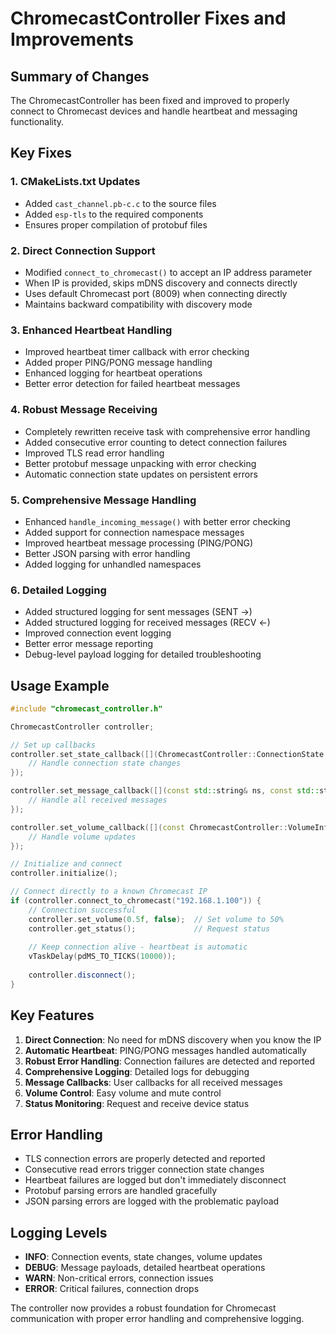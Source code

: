 # ChromecastController Fixes and Improvements

## Summary of Changes

The ChromecastController has been fixed and improved to properly connect to Chromecast devices and handle heartbeat and messaging functionality.

## Key Fixes

### 1. CMakeLists.txt Updates
- Added `cast_channel.pb-c.c` to the source files
- Added `esp-tls` to the required components
- Ensures proper compilation of protobuf files

### 2. Direct Connection Support
- Modified `connect_to_chromecast()` to accept an IP address parameter
- When IP is provided, skips mDNS discovery and connects directly
- Uses default Chromecast port (8009) when connecting directly
- Maintains backward compatibility with discovery mode

### 3. Enhanced Heartbeat Handling
- Improved heartbeat timer callback with error checking
- Added proper PING/PONG message handling
- Enhanced logging for heartbeat operations
- Better error detection for failed heartbeat messages

### 4. Robust Message Receiving
- Completely rewritten receive task with comprehensive error handling
- Added consecutive error counting to detect connection failures
- Improved TLS read error handling
- Better protobuf message unpacking with error checking
- Automatic connection state updates on persistent errors

### 5. Comprehensive Message Handling
- Enhanced `handle_incoming_message()` with better error checking
- Added support for connection namespace messages
- Improved heartbeat message processing (PING/PONG)
- Better JSON parsing with error handling
- Added logging for unhandled namespaces

### 6. Detailed Logging
- Added structured logging for sent messages (SENT ->)
- Added structured logging for received messages (RECV <-)
- Improved connection event logging
- Better error message reporting
- Debug-level payload logging for detailed troubleshooting

## Usage Example

```cpp
#include "chromecast_controller.h"

ChromecastController controller;

// Set up callbacks
controller.set_state_callback([](ChromecastController::ConnectionState state) {
    // Handle connection state changes
});

controller.set_message_callback([](const std::string& ns, const std::string& payload) {
    // Handle all received messages
});

controller.set_volume_callback([](const ChromecastController::VolumeInfo& volume) {
    // Handle volume updates
});

// Initialize and connect
controller.initialize();

// Connect directly to a known Chromecast IP
if (controller.connect_to_chromecast("192.168.1.100")) {
    // Connection successful
    controller.set_volume(0.5f, false);  // Set volume to 50%
    controller.get_status();             // Request status
    
    // Keep connection alive - heartbeat is automatic
    vTaskDelay(pdMS_TO_TICKS(10000));
    
    controller.disconnect();
}
```

## Key Features

1. **Direct Connection**: No need for mDNS discovery when you know the IP
2. **Automatic Heartbeat**: PING/PONG messages handled automatically
3. **Robust Error Handling**: Connection failures are detected and reported
4. **Comprehensive Logging**: Detailed logs for debugging
5. **Message Callbacks**: User callbacks for all received messages
6. **Volume Control**: Easy volume and mute control
7. **Status Monitoring**: Request and receive device status

## Error Handling

- TLS connection errors are properly detected and reported
- Consecutive read errors trigger connection state changes
- Heartbeat failures are logged but don't immediately disconnect
- Protobuf parsing errors are handled gracefully
- JSON parsing errors are logged with the problematic payload

## Logging Levels

- **INFO**: Connection events, state changes, volume updates
- **DEBUG**: Message payloads, detailed heartbeat operations
- **WARN**: Non-critical errors, connection issues
- **ERROR**: Critical failures, connection drops

The controller now provides a robust foundation for Chromecast communication with proper error handling and comprehensive logging.
